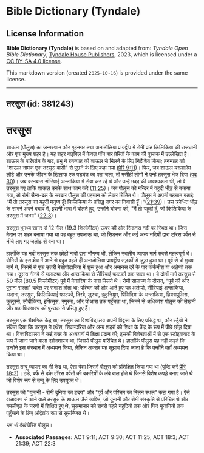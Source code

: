 # Bible Dictionary (Tyndale)

## License Information

**Bible Dictionary (Tyndale)** is based on and adapted from: _Tyndale Open Bible Dictionary_, [Tyndale House Publishers](https://tyndaleopenresources.com/), 2023, which is licensed under a [CC BY-SA 4.0 license](https://creativecommons.org/licenses/by-sa/4.0/legalcode.en).

This markdown version (created `2025-10-16`) is provided under the same license.



--------------------------------

## तरसुस (id: 381243)

तरसुस
=====

शाऊल (पौलुस) का जन्मस्थान और गृहनगर तथा अनातोलिया प्रायद्वीप में रोमी प्रांत किलिकिया की राजधानी और एक मुख्य शहर है। यह शहर बाइबिल में केवल पाँच बार प्रेरितों के काम की पुस्तक में उल्लेखित है। शाऊल के परिवर्तन के बाद, प्रभु ने हनन्याह को शाऊल से मिलने के लिए निर्देशित किया; हनन्याह को "शाऊल नामक एक तरसुस वासी" से पूछने के लिए कहा गया ([प्रेरि 9:11](https://ref.ly/Acts9:11))। फिर, जब शाऊल यरूशलेम लौटे और उनके जीवन के खिलाफ एक षड्यंत्र का पता चला, तो मसीही लोगों ने उन्हें तरसुस भेज दिया ([पद 30](https://ref.ly/Acts9:30))। जब बरनबास सीरियाई अन्ताकिया में सेवा कर रहे थे और उन्हें मदद की आवश्यकता थी, तो वे तरसुस गए ताकि शाऊल उनके साथ काम करे ([11:25](https://ref.ly/Acts11:25))। जब पौलुस को मन्दिर में यहूदी भीड़ से बचाया गया, तो रोमी सैन्य\-दल के सरदार पौलुस की पहचान को लेकर चिंतित थे। पौलुस ने अपनी पहचान बताई: "मैं तो तरसुस का यहूदी मनुष्य हूँ! किलिकिया के प्रसिद्ध नगर का निवासी हूँ।"([21:39](https://ref.ly/Acts21:39))। उस क्रोधित भीड़ के सामने अपने बचाव में, इब्रानी भाषा में बोलते हुए, उन्होंने घोषणा की, "मैं तो यहूदी हूँ, जो किलिकिया के तरसुस में जन्मा" ([22:3](https://ref.ly/Acts22:3))।

तरसुस भूमध्य सागर से 12 मील (19\.3 किलोमीटर) ऊपर की ओर सिडनस नदी पर स्थित था। जिस मैदान पर शहर बनाया गया था वह बहुत उपजाऊ था, जो सिडनस और कई अन्य नदियों द्वारा टॉरस पर्वत से नीचे लाए गए जलोढ़ से बना था।

हालाँकि यह नदी तरसुस तक छोटी नावों द्वारा नौगम्य थी, लेकिन स्थलीय व्यापार मार्ग सबसे महत्वपूर्ण थे। रोमियों के इस क्षेत्र में आने से बहुत पहले ही अनातोलिया प्रायद्वीप सड़कों से जुड़ा हुआ था। पूर्व से दो मुख्य मार्ग थे, जिनमें से एक उत्तरी मेसोपोटामिया में शुरू हुआ और अमानस दर्रे के पार कर्कमीश या अलेप्पो तक गया। दूसरा नीनवे से मलाट्या और अन्ताकिया से सीरियाई फाटकों तक जाता था। ये दोनों मार्ग तरसुस से 50 मील (80\.5 किलोमीटर) पूर्व में कैसरिया के पास मिलते थे। रोमी साम्राज्य के दौरान, "पूर्व की ओर पुराना रास्ता" बाबेल पर समाप्त होता था; पश्चिम की ओर आते हुए यह अलेप्पो, सीरियाई अन्ताकिया, अदाना, तरसुस, किलिकियाई फाटकों, दिरबे, लुस्त्रा, इकुनियुम, पिसिदिया के अन्ताकिया, हियरापुलिस, कुलुस्से, लौदीकिया, इफिसुस, स्मुरना, और त्रोआस तक पहुँचता था, जिनमें से अधिकांश पौलुस की लेखनी और प्रकाशितवाक्य की पुस्तक से प्रसिद्ध हुए हैं।

तरसुस एक शैक्षणिक केंद्र था; तरसुस का विश्वविद्यालय अपनी विद्वत्ता के लिए प्रसिद्ध था, और स्ट्रैबो ने संकेत दिया कि तरसुस ने एथेंस, सिकन्दरिया और अन्य शहरों को शिक्षा के केंद्र के रूप में पीछे छोड़ दिया था। विश्वविद्यालय ने कई तरह के अध्ययनों में शिक्षा प्रदान की; इसकी विशेषताओं में से एक स्टोइकवाद के रूप में जाना जाने वाला दर्शनशास्त्र था, जिससे पौलुस परिचित थे। हालाँकि पौलुस यह नहीं कहते कि उन्होंने इस संस्थान में अध्ययन किया, लेकिन अक्सर यह सुझाव दिया जाता है कि उन्होंने वहाँ अध्ययन किया था।

तरसुस तम्बू व्यापार का भी केंद्र था, ऐसा पेशा जिसमें पौलुस को प्रशिक्षित किया गया था (पुष्टि करें [प्रेरि 18:3](https://ref.ly/Acts18:3))। ठंडे, बर्फ से ढके टॉरस पर्वतों की बकरियों के लंबे बाल होते थे जिनसे विशेष कपड़े बनाए जाते थे जो विशेष रूप से तम्बू के लिए उपयुक्त थे। 

तरसुस को "युनानी \- रोमी दुनिया का हृदय" और "पूर्व और पश्चिम का मिलन स्थल" कहा गया है। ऐसे वातावरण से आने वाले तरसुस के शाऊल जैसे व्यक्ति, जो युनानी और रोमी संस्कृति से परिचित थे और गमलीएल के चरणों में शिक्षित हुए थे, सुसमाचार को सबसे पहले यहूदियों तक और फिर यूनानियों तक पहुँचाने के लिए अद्वितीय रूप से सुसज्जित थे।

*यह भी देखें* प्रेरित पौलुस।

* **Associated Passages:** ACT 9:11; ACT 9:30; ACT 11:25; ACT 18:3; ACT 21:39; ACT 22:3

